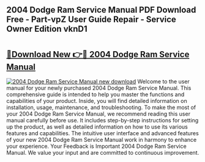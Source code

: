 ## 2004 Dodge Ram Service Manual PDF Download Free - Part-vpZ User Guide Repair - Service Owner Edition vknD1

# <h2><a href="http://bc32485.oget.top/?id=2004+Dodge+Ram+Service+Manual">🔗Download New 👉🔴 2004 Dodge Ram Service Manual</a></h2>

[![2004 Dodge Ram Service Manual new download](https://i.imgur.com/5g1atiW.png)](http://bc32485.oget.top/?id=2004+Dodge+Ram+Service+Manual)
Welcome to the user manual for your newly purchased 2004 Dodge Ram Service Manual. This comprehensive guide is intended to help you master the functions and capabilities of your product. Inside, you will find detailed information on installation, usage, maintenance, and troubleshooting. To make the most of your 2004 Dodge Ram Service Manual, we recommend reading this user manual carefully before use. It includes step-by-step instructions for setting up the product, as well as detailed information on how to use its various features and capabilities. The intuitive user interface and advanced features of your new 2004 Dodge Ram Service Manual work in harmony to enhance your experience. Your Feedback is Important 2004 Dodge Ram Service Manual. We value your input and are committed to continuous improvement.
